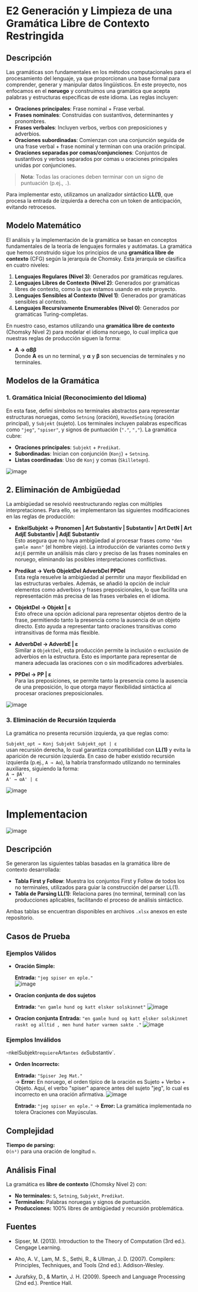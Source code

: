 # E2 Generación y Limpieza de una Gramática Libre de Contexto Restringida

## Descripción

Las gramáticas son fundamentales en los métodos computacionales para el procesamiento del lenguaje, ya que proporcionan una base formal para comprender, generar y manipular datos lingüísticos. En este proyecto, nos enfocamos en el **noruego** y construimos una gramática que acepta palabras y estructuras específicas de este idioma. Las reglas incluyen:

- **Oraciones principales**: Frase nominal + Frase verbal.
- **Frases nominales**: Construidas con sustantivos, determinantes y pronombres.
- **Frases verbales**: Incluyen verbos, verbos con preposiciones y adverbios.
- **Oraciones subordinadas**: Comienzan con una conjunción seguida de una frase verbal + frase nominal y terminan con una oración principal.
- **Oraciones separadas por comas/conjunciones**: Conjuntos de sustantivos y verbos separados por comas u oraciones principales unidas por conjunciones.

> **Nota**: Todas las oraciones deben terminar con un signo de puntuación (p.ej., `.`).

Para implementar esto, utilizamos un analizador sintáctico **LL(1)**, que procesa la entrada de izquierda a derecha con un token de anticipación, evitando retrocesos.


## Modelo Matemático

El análisis y la implementación de la gramática se basan en conceptos fundamentales de la teoría de lenguajes formales y autómatas. La gramática que hemos construido sigue los principios de una **gramática libre de contexto** (CFG) según la jerarquía de Chomsky. Esta jerarquía se clasifica en cuatro niveles:

1. **Lenguajes Regulares (Nivel 3)**: Generados por gramáticas regulares.
2. **Lenguajes Libres de Contexto (Nivel 2)**: Generados por gramáticas libres de contexto, como la que estamos usando en este proyecto.
3. **Lenguajes Sensibles al Contexto (Nivel 1)**: Generados por gramáticas sensibles al contexto.
4. **Lenguajes Recursivamente Enumerables (Nivel 0)**: Generados por gramáticas Turing-completas.

En nuestro caso, estamos utilizando una **gramática libre de contexto** (Chomsky Nivel 2) para modelar el idioma noruego, lo cual implica que nuestras reglas de producción siguen la forma:

- **A → αBβ**  
  Donde **A** es un no terminal, y **α** y **β** son secuencias de terminales y no terminales. 

## Modelos de la Gramática

### 1. Gramática Inicial (Reconocimiento del Idioma)

En esta fase, definí símbolos no terminales abstractos para representar estructuras noruegas, como `Setning` (oración), `HovedSetning` (oración principal), y `Subjekt` (sujeto). Los terminales incluyen palabras específicas como `"jeg"`, `"spiser"`, y signos de puntuación (`"."`, `","`). La gramática cubre:

- **Oraciones principales**: `Subjekt` + `Predikat`.
- **Subordinadas**: Inician con conjunción (`Konj`) + `Setning`.
- **Listas coordinadas**: Uso de `Konj` y comas (`Skilletegn`).

![image](https://github.com/user-attachments/assets/aef09a47-ffcd-4eba-800c-c3ea51f197fc)


## 2. Eliminación de Ambigüedad

La ambigüedad se resolvió reestructurando reglas con múltiples interpretaciones. Para ello, se implementaron las siguientes modificaciones en las reglas de producción:

- **EnkelSubjekt → Pronomen | Art Substantiv | Substantiv | Art DetN | Art AdjE Substantiv | AdjE Substantiv**  
  Esto asegura que no haya ambigüedad al procesar frases como `"den gamle mann"` (el hombre viejo). La introducción de variantes como `DetN` y `AdjE` permite un análisis más claro y preciso de las frases nominales en noruego, eliminando las posibles interpretaciones conflictivas.

- **Predikat → Verb ObjektDel AdverbDel PPDel**  
  Esta regla resuelve la ambigüedad al permitir una mayor flexibilidad en las estructuras verbales. Además, se añadió la opción de incluir elementos como adverbios y frases preposicionales, lo que facilita una representación más precisa de las frases verbales en el idioma.

- **ObjektDel → Objekt | ε**  
  Esto ofrece una opción adicional para representar objetos dentro de la frase, permitiendo tanto la presencia como la ausencia de un objeto directo. Esto ayuda a representar tanto oraciones transitivas como intransitivas de forma más flexible.

- **AdverbDel → AdverbE | ε**  
  Similar a `ObjektDel`, esta producción permite la inclusión o exclusión de adverbios en la estructura. Esto es importante para representar de manera adecuada las oraciones con o sin modificadores adverbiales.

- **PPDel → PP | ε**  
  Para las preposiciones, se permite tanto la presencia como la ausencia de una preposición, lo que otorga mayor flexibilidad sintáctica al procesar oraciones preposicionales.
  
![image](https://github.com/user-attachments/assets/6253321b-dd89-4e07-b0fe-c89f5e6521e9)



### 3. Eliminación de Recursión Izquierda

La gramática no presenta recursión izquierda, ya que reglas como:

`Subjekt_opt → Konj Subjekt Subjekt_opt | ε`  
usan recursión derecha, lo cual garantiza compatibilidad con **LL(1)** y evita la aparición de recursión izquierda. En caso de haber existido recursión izquierda (p.ej., `A → Aα`), la habría transformado utilizando no terminales auxiliares, siguiendo la forma:  
`A → βA'`  
`A' → αA' | ε`

![image](https://github.com/user-attachments/assets/dcd4d27c-7c57-4b5e-abf9-907140efb20d)


# Implementacion 
![image](https://github.com/user-attachments/assets/1878e736-3171-4267-b672-1efcf7507704)



## Descripción

Se generaron las siguientes tablas basadas en la gramática libre de contexto desarrollada:

- **Tabla First y Follow**: Muestra los conjuntos First y Follow de todos los no terminales, utilizados para guiar la construcción del parser LL(1).
- **Tabla de Parsing LL(1)**: Relaciona pares (no terminal, terminal) con las producciones aplicables, facilitando el proceso de análisis sintáctico.

Ambas tablas se encuentran disponibles en archivos `.xlsx` anexos en este repositorio.



## Casos de Prueba

### Ejemplos Válidos

- **Oración Simple:**

  **Entrada:** `"jeg spiser en eple."`  
  ![image](https://github.com/user-attachments/assets/0f19e2d2-53cf-48bc-9da3-9aedd750220a)


- **Oracion conjunta de dos sujetos**

  **Entrada:** `"en gamle hund og katt elsker solskinnet"`
  ![image](https://github.com/user-attachments/assets/9cf78af6-b38f-4a7e-849f-c7c09946df91)

 - **Oracion conjunta**
   **Entrada:** `"en gamle hund og katt elsker solskinnet raskt og alltid , men hund hater varmen sakte ."`
   ![image](https://github.com/user-attachments/assets/59b1a2f4-d95b-44dc-aaad-240d8ee4f9ec)


### Ejemplos Inválidos

-nkelSubjekt` requiere `Art` antes de `Substantiv`.

- **Orden Incorrecto:**

  **Entrada:** `"Spiser Jeg Mat."`  
  → **Error:** En noruego, el orden típico de la oración es Sujeto + Verbo + Objeto. Aquí, el verbo "spiser" aparece antes del sujeto "jeg", lo cual es incorrecto en una oración afirmativa.
  ![image](https://github.com/user-attachments/assets/917b7eac-f88c-47a7-93ac-675b0044fb9c)

  **Entrada:** `"jeg spiser en eple."`
  → **Error:** La gramática implementada no tolera Oraciones con Mayúsculas.
  



## Complejidad

**Tiempo de parsing:**  
`O(n³)` para una oración de longitud `n`.

## Análisis Final

La gramática es **libre de contexto** (Chomsky Nivel 2) con:

- **No terminales:** `S`, `Setning`, `Subjekt`, `Predikat`.
- **Terminales:** Palabras noruegas y signos de puntuación.
- **Producciones:** 100% libres de ambigüedad y recursión problemática.

## Fuentes 
- Sipser, M. (2013). Introduction to the Theory of Computation (3rd ed.). Cengage Learning.

- Aho, A. V., Lam, M. S., Sethi, R., & Ullman, J. D. (2007). Compilers: Principles, Techniques, and Tools (2nd ed.). Addison-Wesley.

- Jurafsky, D., & Martin, J. H. (2009). Speech and Language Processing (2nd ed.). Prentice Hall.

